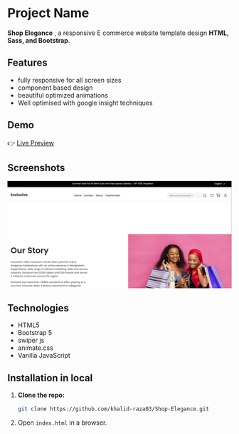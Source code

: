 # Project Name  

**Shop Elegance** , a responsive E commerce website template design  **HTML, Sass, and Bootstrap**.  

## Features  
- fully responsive for all screen sizes
- component based design 
- beautiful optimized animations
- Well optimised with google insight techniques

## Demo  
👉 [Live Preview](https://khalid-raza03.github.io/shop-elegance/)  

## Screenshots
![Project Screenshot](./public/assets/images/image.png)

## Technologies  
- HTML5 
- Bootstrap 5  
- swiper js
- animate.css
- Vanilla JavaScript  

## Installation in local 

1. __Clone the repo:__  

   ```bash
   git clone https://github.com/khalid-raza03/Shop-Elegance.git
   ```
2. Open `index.html` in a browser.  